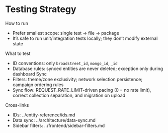 # Testing Strategy

How to run
- Prefer smallest scope: single test → file → package
- It’s safe to run unit/integration tests locally; they don’t modify external state

What to test
- ID conventions: only `broadstreet_id`, `mongo_id`, `_id`
- Database rules: synced entities are never deleted; exception only during dashboard Sync
- Filters: theme/zone exclusivity; network selection persistence; campaign ordering rules
- Sync flow: REQUEST_RATE_LIMIT-driven pacing (0 = no rate limit), correct collection separation, and migration on upload

Cross-links
- IDs: ../entity-reference/ids.md
- Data sync: ../architecture/data-sync.md
- Sidebar filters: ../frontend/sidebar-filters.md

